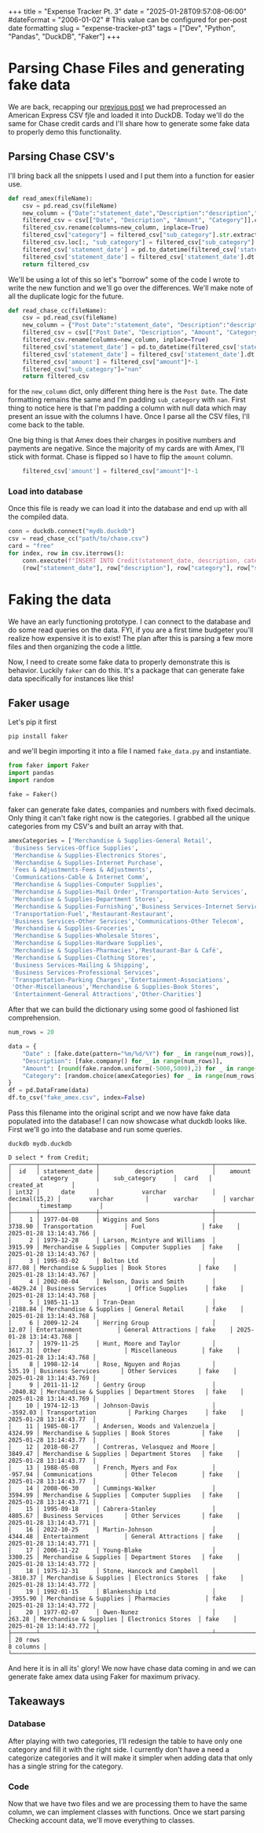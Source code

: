 +++
title = "Expense Tracker Pt. 3"
date = "2025-01-28T09:57:08-06:00"
#dateFormat = "2006-01-02" # This value can be configured for per-post date formatting
slug = "expense-tracker-pt3"
tags = ["Dev", "Python", "Pandas", "DuckDB", "Faker"]
+++

# Parsing Chase Files and generating fake data

We are back, recapping our [previous post](./expense-tracker-pt2.md) we had preprocessed an American Express CSV fjle and loaded it into DuckDB. Today we'll do the same for Chase credit cards and I'll share how to generate some fake data to properly demo this functionality. 

## Parsing Chase CSV's

I'll bring back all the snippets I used and I put them into a function for easier use.

```python
def read_amex(fileName):
    csv = pd.read_csv(fileName)
    new_column = {"Date":"statement_date","Description":"description","Category":"sub_category","Amount":"amount"}
    filtered_csv = csv[["Date", "Description", "Amount", "Category"]].copy()
    filtered_csv.rename(columns=new_column, inplace=True)
    filtered_csv["category"] = filtered_csv["sub_category"].str.extract(r"(.+)-")
    filtered_csv.loc[:, "sub_category"] = filtered_csv["sub_category"].str.replace(".+-","", regex=True)
    filtered_csv['statement_date'] = pd.to_datetime(filtered_csv['statement_date'],format="%m/%d/%Y")
    filtered_csv['statement_date'] = filtered_csv['statement_date'].dt.strftime('%Y-%m-%d')
    return filtered_csv
```

We'll be using a lot of this so let's "borrow" some of the code I wrote to write the new function and we'll go over the differences. We'll make note of all the duplicate logic for the future. 

```python
def read_chase_cc(fileName):
    csv = pd.read_csv(fileName)
    new_column = {"Post Date":"statement_date", "Description":"description", "Category":"category", "Amount":"amount"}
    filtered_csv = csv[["Post Date", "Description", "Amount", "Category"]].copy()
    filtered_csv.rename(columns=new_column, inplace=True)
    filtered_csv['statement_date'] = pd.to_datetime(filtered_csv['statement_date'],format="%m/%d/%Y")
    filtered_csv['statement_date'] = filtered_csv['statement_date'].dt.strftime('%Y-%m-%d')
    filtered_csv['amount'] = filtered_csv["amount"]*-1
    filtered_csv["sub_category"]="nan"
    return filtered_csv
```

for the `new_column` dict, only different thing here is the `Post Date`. The date formatting remains the same and I'm padding `sub_category` with `nan`. First thing to notice here is that I'm padding a column with null data which may present an issue with the columns I have. Once I parse all the CSV files, I'll come back to the table. 

One big thing is that Amex does their charges in positive numbers and payments are negative. Since the majority of my cards are with Amex, I'll stick with format. Chase is flipped so I have to flip the `amount` column. 

```python
    filtered_csv['amount'] = filtered_csv["amount"]*-1
```

### Load into database

Once this file is ready we can load it into the database and end up with all the compiled data.

```python
conn = duckdb.connect("mydb.duckdb")
csv = read_chase_cc("path/to/chase.csv")
card = "free"
for index, row in csv.iterrows():
    conn.execute(f"INSERT INTO Credit(statement_date, description, category, sub_category, amount, card) VALUES (?,?,?,?,?,?)", 
    (row["statement_date"], row["description"], row["category"], row["sub_category"], row["amount"],card))
```

# Faking the data

We have an early functioning prototype. I can connect to the database and do some read queries on the data. FYI, if you are a first time budgeter you'll realize how expensive it is to exist! The plan after this is parsing a few more files and then organizing the code a little. 

Now, I need to create some fake data to properly demonstrate this is behavior. Luckily `faker` can do this. It's a package that can generate fake data specifically for instances like this!

## Faker usage

Let's pip it first

`pip install faker`

and we'll begin importing it into a file I named `fake_data.py` and instantiate.

```python
from faker import Faker
import pandas
import random

fake = Faker()
```

faker can generate fake dates, companies and numbers with fixed decimals. Only thing it can't fake right now is the categories. I grabbed all the unique categories from my CSV's and built an array with that. 

```python
amexCategories = ['Merchandise & Supplies-General Retail',
 'Business Services-Office Supplies',
 'Merchandise & Supplies-Electronics Stores',
 'Merchandise & Supplies-Internet Purchase',
 'Fees & Adjustments-Fees & Adjustments',
 'Communications-Cable & Internet Comm',
 'Merchandise & Supplies-Computer Supplies',
 'Merchandise & Supplies-Mail Order','Transportation-Auto Services',
 'Merchandise & Supplies-Department Stores',
 'Merchandise & Supplies-Furnishing','Business Services-Internet Services',
 'Transportation-Fuel','Restaurant-Restaurant',
 'Business Services-Other Services','Communications-Other Telecom',
 'Merchandise & Supplies-Groceries',
 'Merchandise & Supplies-Wholesale Stores',
 'Merchandise & Supplies-Hardware Supplies',
 'Merchandise & Supplies-Pharmacies','Restaurant-Bar & Café',
 'Merchandise & Supplies-Clothing Stores',
 'Business Services-Mailing & Shipping',
 'Business Services-Professional Services',
 'Transportation-Parking Charges','Entertainment-Associations',
 'Other-Miscellaneous','Merchandise & Supplies-Book Stores',
 'Entertainment-General Attractions','Other-Charities']
```

After that we can build the dictionary using some good ol fashioned list comprehension. 

```python
num_rows = 20

data = {
    "Date" : [fake.date(pattern="%m/%d/%Y") for _ in range(num_rows)],
    "Description": [fake.company() for _ in range(num_rows)],
    "Amount": [round(fake.random.uniform(-5000,5000),2) for _ in range(num_rows)],
    "Category": [random.choice(amexCategories) for _ in range(num_rows)]
}
df = pd.DataFrame(data)
df.to_csv("fake_amex.csv", index=False)
```

Pass this filename into the original script and we now have fake data populated into the database! I can now showcase what duckdb looks like. First we'll go into the database and run some queries. 

`duckdb mydb.duckdb`

```
D select * from Credit;
┌───────┬────────────────┬────────────────────────────────┬───────────────┬────────────────────────┬─────────────────────┬─────────┬─────────────────────────┐
│  id   │ statement_date │          description           │    amount     │        category        │    sub_category     │  card   │       created_at        │
│ int32 │      date      │            varchar             │ decimal(15,2) │        varchar         │       varchar       │ varchar │        timestamp        │
├───────┼────────────────┼────────────────────────────────┼───────────────┼────────────────────────┼─────────────────────┼─────────┼─────────────────────────┤
│     1 │ 1977-04-08     │ Wiggins and Sons               │       3738.90 │ Transportation         │ Fuel                │ fake    │ 2025-01-28 13:14:43.766 │
│     2 │ 1979-12-28     │ Larson, Mcintyre and Williams  │       3915.99 │ Merchandise & Supplies │ Computer Supplies   │ fake    │ 2025-01-28 13:14:43.767 │
│     3 │ 1995-03-02     │ Bolton Ltd                     │        877.08 │ Merchandise & Supplies │ Book Stores         │ fake    │ 2025-01-28 13:14:43.767 │
│     4 │ 2002-08-04     │ Nelson, Davis and Smith        │      -4629.24 │ Business Services      │ Office Supplies     │ fake    │ 2025-01-28 13:14:43.768 │
│     5 │ 1985-11-13     │ Tran-Dean                      │      -2188.84 │ Merchandise & Supplies │ General Retail      │ fake    │ 2025-01-28 13:14:43.768 │
│     6 │ 2009-12-24     │ Herring Group                  │         12.07 │ Entertainment          │ General Attractions │ fake    │ 2025-01-28 13:14:43.768 │
│     7 │ 1979-11-25     │ Hunt, Moore and Taylor         │       3617.31 │ Other                  │ Miscellaneous       │ fake    │ 2025-01-28 13:14:43.768 │
│     8 │ 1998-12-14     │ Rose, Nguyen and Rojas         │        535.19 │ Business Services      │ Other Services      │ fake    │ 2025-01-28 13:14:43.769 │
│     9 │ 2011-11-12     │ Gentry Group                   │      -2040.82 │ Merchandise & Supplies │ Department Stores   │ fake    │ 2025-01-28 13:14:43.769 │
│    10 │ 1974-12-13     │ Johnson-Davis                  │      -3592.03 │ Transportation         │ Parking Charges     │ fake    │ 2025-01-28 13:14:43.77  │
│    11 │ 1985-08-17     │ Andersen, Woods and Valenzuela │       4324.99 │ Merchandise & Supplies │ Book Stores         │ fake    │ 2025-01-28 13:14:43.77  │
│    12 │ 2018-08-27     │ Contreras, Velasquez and Moore │       3849.47 │ Merchandise & Supplies │ Department Stores   │ fake    │ 2025-01-28 13:14:43.77  │
│    13 │ 1988-05-08     │ French, Myers and Fox          │       -957.94 │ Communications         │ Other Telecom       │ fake    │ 2025-01-28 13:14:43.77  │
│    14 │ 2008-06-30     │ Cummings-Walker                │       3594.99 │ Merchandise & Supplies │ Computer Supplies   │ fake    │ 2025-01-28 13:14:43.771 │
│    15 │ 1995-09-18     │ Cabrera-Stanley                │       4805.67 │ Business Services      │ Other Services      │ fake    │ 2025-01-28 13:14:43.771 │
│    16 │ 2022-10-25     │ Martin-Johnson                 │       4344.48 │ Entertainment          │ General Attractions │ fake    │ 2025-01-28 13:14:43.771 │
│    17 │ 2006-11-22     │ Young-Blake                    │       3300.25 │ Merchandise & Supplies │ Department Stores   │ fake    │ 2025-01-28 13:14:43.772 │
│    18 │ 1975-12-31     │ Stone, Hancock and Campbell    │      -3810.37 │ Merchandise & Supplies │ Electronics Stores  │ fake    │ 2025-01-28 13:14:43.772 │
│    19 │ 1992-01-15     │ Blankenship Ltd                │      -3955.90 │ Merchandise & Supplies │ Pharmacies          │ fake    │ 2025-01-28 13:14:43.772 │
│    20 │ 1977-02-07     │ Owen-Nunez                     │        263.28 │ Merchandise & Supplies │ Electronics Stores  │ fake    │ 2025-01-28 13:14:43.772 │
├───────┴────────────────┴────────────────────────────────┴───────────────┴────────────────────────┴─────────────────────┴─────────┴─────────────────────────┤
│ 20 rows                                                                                                                                          8 columns │
└────────────────────────────────────────────────────────────────────────────────────────────────────────────────────────────────────────────────────────────┘
```

And here it is in all its' glory! We now have chase data coming in and we can generate fake amex data using Faker for maximum privacy. 

## Takeaways 

### Database 

After playing with two categories, I'll redesign the table to have only one category and fill it with the right side. I currently don't have a need a categorize categories and it will make it simpler when adding data that only has a single string for the category. 

### Code

Now that we have two files and we are processing them to have the same column, we can implement classes with functions. Once we start parsing Checking account data, we'll move everything to classes. 


